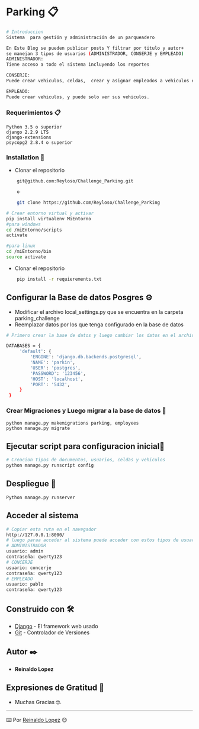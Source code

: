 # Parking 📋
```bash
# Introduccion
Sistema  para gestión y administración de un parqueadero

En Este Blog se pueden publicar posts Y filtrar por titulo y autor+
se manejan 3 tipos de usuarios (ADMINISTRADOR, CONSERJE y EMPLEADO)
ADMINISTRADOR:
Tiene acceso a todo el sistema incluyendo los reportes

CONSERJE:
Puede crear vehiculos, celdas,  crear y asignar empleados a vehiculos etc, no puede ver reportes.

EMPLEADO:
Puede crear vehiculos, y puede solo ver sus vehiculos.


```

### Requerimientos 📋
```
Python 3.5 o superior
django 2.2.9 LTS
django-extensions
psycopg2 2.8.4 o superior

```

### Installation 🔧
- Clonar el repositorio
```bash
    git@github.com:Reyloso/Challenge_Parking.git

    o 

    git clone https://github.com/Reyloso/Challenge_Parking

# Crear entorno virtual y activar
pip install virtualenv MiEntorno
#para windows
cd /miEntorno/scripts
activate

#para linux
cd /miEntorno/bin
source activate

```
- Clonar el repositorio
```bash
    pip install -r requierements.txt
```
## Configurar la Base de datos Posgres ⚙️
- Modificar el archivo local_settings.py  que se encuentra en la carpeta parking_challenge
- Reemplazar datos por los que tenga configurado en la base de datos
```bash
# Primero crear la base de datos y luego cambiar los datos en el archivo local_settings.py

DATABASES = {
     'default': {
         'ENGINE': 'django.db.backends.postgresql',
         'NAME': 'parkin',
         'USER': 'postgres',
         'PASSWORD': '123456',
         'HOST': 'localhost',
         'PORT': '5432',
     }
 }

```

### Crear Migraciones y Luego migrar a la base de datos 🔩

```
python manage.py makemigrations parking, employees
python manage.py migrate
```
##  Ejecutar script para configuracion inicial🚀
```bash
# Creacion tipos de documentos, usuarios, celdas y vehiculos
python manage.py runscript config

```
##  Despliegue 🚀

```
Python manage.py runserver 
```

## Acceder al sistema 
```bash
# Copiar esta ruta en el navegador
http://127.0.0.1:8000/
# luego paraa acceder al sistema puede acceder con estos tipos de usuarios: 
# ADMINISTRADOR
usuario: admin
contraseña: qwerty123
# CONCERJE
usuario: concerje
contraseña: qwerty123
# EMPLEADO
usuario: pablo
contraseña: qwerty123
```
## Construido con 🛠️

* [Django](https://docs.djangoproject.com/en/2.2/) -  El framework web usado
* [Git](https://getbootstrap.com/) - Controlador de Versiones



## Autor ✒️
* **Reinaldo Lopez** 

## Expresiones de Gratitud 🎁

* Muchas Gracias 🤓.
---
⌨️ Por [Reinaldo Lopez](https://github.com/Reyloso/) 😊